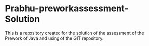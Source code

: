 # Prabhu-preworkassessment-Solution

This is a repository created for the solution of the assessment of the Prework of Java and using of the GIT repository.
